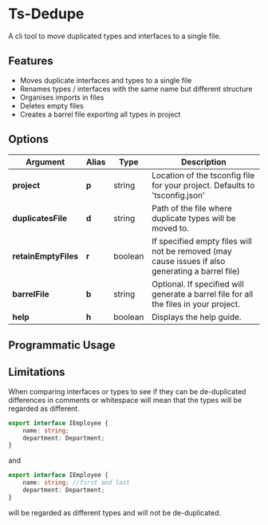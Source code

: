 
# Ts-Dedupe

A cli tool to move duplicated types and interfaces to a single file.


## Features

* Moves duplicate interfaces and types to a single file
* Renames types / interfaces with the same name but different structure
* Organises imports in files
* Deletes empty files
* Creates a barrel file exporting all types in project


## Options

| Argument | Alias | Type | Description |
|-|-|-|-|
| **project** | **p** | string | Location of the tsconfig file for your project. Defaults to 'tsconfig.json' |
| **duplicatesFile** | **d** | string | Path of the file where duplicate types will be moved to. |
| **retainEmptyFiles** | **r** | boolean | If specified empty files will not be removed (may cause issues if also generating a barrel file) |
| **barrelFile** | **b** | string | Optional. If specified will generate a barrel file for all the files in your project. |
| **help** | **h** | boolean | Displays the help guide. |

[//]: ####ts-command-line-args_write-markdown_replaceAbove

## Programmatic Usage



## Limitations

When comparing interfaces or types to see if they can be de-duplicated differences in comments or whitespace will mean that the types will be regarded as different.

```ts
export interface IEmployee {
    name: string;
    department: Department;
}
```

and 

```ts
export interface IEmployee {
    name: string; //first and last
    department: Department;
}
```

will be regarded as different types and will not be de-duplicated.